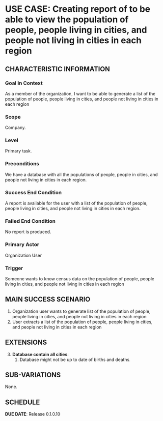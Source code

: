 # USE CASE: Creating report of to be able to view the population of people, people living in cities, and people not living in cities in each region

## CHARACTERISTIC INFORMATION

### Goal in Context

As a member of the organization, I want to be able to generate a list of the population of people, people living in cities, and people not living in cities in each region

### Scope

Company.

### Level

Primary task.

### Preconditions

We have a database with all the populations of people, people in cities, and people not living in cities in each region.

### Success End Condition

A report is available for the user with a list of the population of people, people living in cities, and people not living in cities in each region.

### Failed End Condition

No report is produced.

### Primary Actor

Organization User

### Trigger

Someone wants to know census data on the population of people, people living in cities, and people not living in cities in each region

## MAIN SUCCESS SCENARIO

1. Organization user wants to generate list of the population of people, people living in cities, and people not living in cities in each region
2. User extracts a list of the population of people, people living in cities, and people not living in cities in each region

## EXTENSIONS

3. **Database contain all cities**:
    1. Database might not be up to date of births and deaths.

## SUB-VARIATIONS

None.

## SCHEDULE

**DUE DATE**: Release 0.1.0.10
